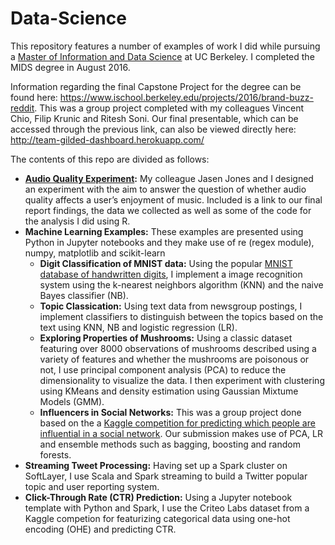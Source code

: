 # Data-Science
This repository features a number of examples of work I did while pursuing a [Master of Information and Data Science](https://datascience.berkeley.edu/) at UC Berkeley. I completed the MIDS degree in August 2016.

Information regarding the final Capstone Project for the degree can be found here: https://www.ischool.berkeley.edu/projects/2016/brand-buzz-reddit. This was a group project completed with my colleagues Vincent Chio, Filip Krunic and Ritesh Soni. Our final presentable, which can be accessed through the previous link, can also be viewed directly here: http://team-gilded-dashboard.herokuapp.com/

The contents of this repo are divided as follows:

* **[Audio Quality Experiment](https://github.com/hdanish/Data-Science/tree/master/Audio%20Quality%20Experiment):** My colleague Jasen Jones and I designed an experiment with the aim to answer the question of whether audio quality affects a user’s enjoyment of music. Included is a link to our final report findings, the data we collected as well as some of the code for the analysis I did using R.
* **Machine Learning Examples:** These examples are presented using Python in Jupyter notebooks and they make use of re (regex module), numpy, matplotlib and scikit-learn 
  * **Digit Classification of MNIST data:** Using the popular [MNIST database of handwritten digits](http://yann.lecun.com/exdb/mnist/), I implement a image recognition system using the k-nearest neighbors algorithm (KNN) and the naive Bayes classifier (NB).
  * **Topic Classication:** Using text data from newsgroup postings, I implement classifiers to distinguish between the topics based on the text using KNN, NB and logistic regression (LR).
  * **Exploring Properties of Mushrooms:** Using a classic dataset featuring over 8000 observations of mushrooms described using a variety of features and whether the mushrooms are poisonous or not, I use principal component analysis (PCA) to reduce the dimensionality to visualize the data. I then experiment with clustering using KMeans and density estimation using Gaussian Mixtume Models (GMM).
  * **Influencers in Social Networks:** This was a group project done based on the a [Kaggle competition for predicting which people are influential in a social network](https://www.kaggle.com/c/predict-who-is-more-influential-in-a-social-network/data). Our submission makes use of PCA, LR and ensemble methods such as bagging, boosting and random forests.
* **Streaming Tweet Processing:** Having set up a Spark cluster on SoftLayer, I use Scala and Spark streaming to build a Twitter popular topic and user reporting system.
* **Click-Through Rate (CTR) Prediction:** Using a Jupyter notebook template with Python and Spark, I use the Criteo Labs dataset from a Kaggle competion for featurizing categorical data using one-hot encoding (OHE) and predicting CTR.
